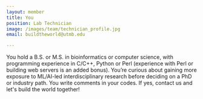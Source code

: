 ```yaml
---
layout: member
title: You
position: Lab Technician
image: /images/team/technician_profile.jpg
email: buildtheworld@utmb.edu

---
```


You hold a B.S. or M.S. in bioinformatics or computer science, with programming experience in C/C++, Python or Perl (experience with Perl or building web servers is an added bonus). You’re curious about gaining more exposure to ML/AI-led interdisciplinary research before deciding on a PhD or industry path. You write comments in your codes. If yes, contact us and let's build the world together!

